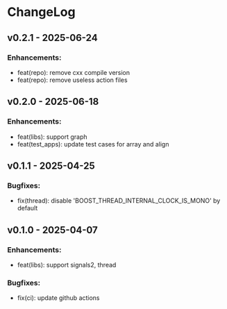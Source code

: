 # ChangeLog

## v0.2.1 - 2025-06-24

### Enhancements:

* feat(repo): remove cxx compile version
* feat(repo): remove useless action files

## v0.2.0 - 2025-06-18

### Enhancements:

* feat(libs): support graph
* feat(test_apps): update test cases for array and align

## v0.1.1 - 2025-04-25

### Bugfixes:

* fix(thread): disable 'BOOST_THREAD_INTERNAL_CLOCK_IS_MONO' by default

## v0.1.0 - 2025-04-07

### Enhancements:

* feat(libs): support signals2, thread

### Bugfixes:

* fix(ci): update github actions
